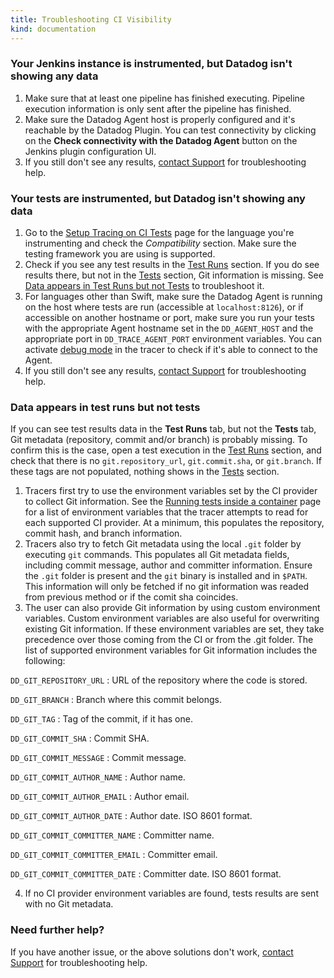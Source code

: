 ```yaml
---
title: Troubleshooting CI Visibility
kind: documentation
---
```


### Your Jenkins instance is instrumented, but Datadog isn't showing any data

1. Make sure that at least one pipeline has finished executing. Pipeline execution information is only sent after the pipeline has finished.
2. Make sure the Datadog Agent host is properly configured and it's reachable by the Datadog Plugin. You can test connectivity by clicking on the **Check connectivity with the Datadog Agent** button on the Jenkins plugin configuration UI.
3. If you still don't see any results, [contact Support][1] for troubleshooting help.

### Your tests are instrumented, but Datadog isn't showing any data

1. Go to the [Setup Tracing on CI Tests][2] page for the language you're instrumenting and check the _Compatibility_ section. Make sure the testing framework you are using is supported.
2. Check if you see any test results in the [Test Runs][3] section. If you do see results there, but not in the [Tests][4] section, Git information is missing. See [Data appears in Test Runs but not Tests](#data-appears-in-test-runs-but-not-tests) to troubleshoot it.
3. For languages other than Swift, make sure the Datadog Agent is running on the host where tests are run (accessible at `localhost:8126`), or if accessible on another hostname or port, make sure you run your tests with the appropriate Agent hostname set in the `DD_AGENT_HOST` and the appropriate port in `DD_TRACE_AGENT_PORT` environment variables. You can activate [debug mode][5] in the tracer to check if it's able to connect to the Agent.
4. If you still don't see any results, [contact Support][1] for troubleshooting help.

### Data appears in test runs but not tests

If you can see test results data in the **Test Runs** tab, but not the **Tests** tab, Git metadata (repository, commit and/or branch) is probably missing. To confirm this is the case, open a test execution in the [Test Runs][3] section, and check that there is no `git.repository_url`, `git.commit.sha`, or `git.branch`. If these tags are not populated, nothing shows in the [Tests][4] section.

1. Tracers first try to use the environment variables set by the CI provider to collect Git information. See the [Running tests inside a container][6] page for a list of environment variables that the tracer attempts to read for each supported CI provider. At a minimum, this populates the repository, commit hash, and branch information.
2. Tracers also try to fetch Git metadata using the local `.git` folder by executing `git` commands. This populates all Git metadata fields, including commit message, author and committer information. Ensure the `.git` folder is present and the `git` binary is installed and in `$PATH`. This information will only be fetched if no git information was readed from previous method or if the comit sha coincides.
3. The user can also provide Git information by using custom environment variables. Custom environment variables are also useful for overwriting existing Git information. If these environment variables are set, they take precedence over those coming from the CI or from the .git folder. The list of supported environment variables for Git information includes the following:

`DD_GIT_REPOSITORY_URL`
: URL of the repository where the code is stored.

`DD_GIT_BRANCH`
: Branch where this commit belongs.

`DD_GIT_TAG`
: Tag of the commit, if it has one.

`DD_GIT_COMMIT_SHA`
: Commit SHA.

`DD_GIT_COMMIT_MESSAGE`
: Commit message.

`DD_GIT_COMMIT_AUTHOR_NAME`
: Author name.

`DD_GIT_COMMIT_AUTHOR_EMAIL`
: Author email.

`DD_GIT_COMMIT_AUTHOR_DATE`
: Author date. ISO 8601 format.

`DD_GIT_COMMIT_COMMITTER_NAME`
: Committer name.

`DD_GIT_COMMIT_COMMITTER_EMAIL`
: Committer email.

`DD_GIT_COMMIT_COMMITTER_DATE`
: Committer date. ISO 8601 format.

4. If no CI provider environment variables are found, tests results are sent with no Git metadata.

### Need further help?

If you have another issue, or the above solutions don't work, [contact Support][1] for troubleshooting help.


[1]: /help/
[2]: /continuous_integration/setup_tests/
[3]: https://app.datadoghq.com/ci/test-runs
[4]: https://app.datadoghq.com/ci/test-services
[5]: /tracing/troubleshooting/tracer_debug_logs
[6]: /continuous_integration/setup_tests/containers/
